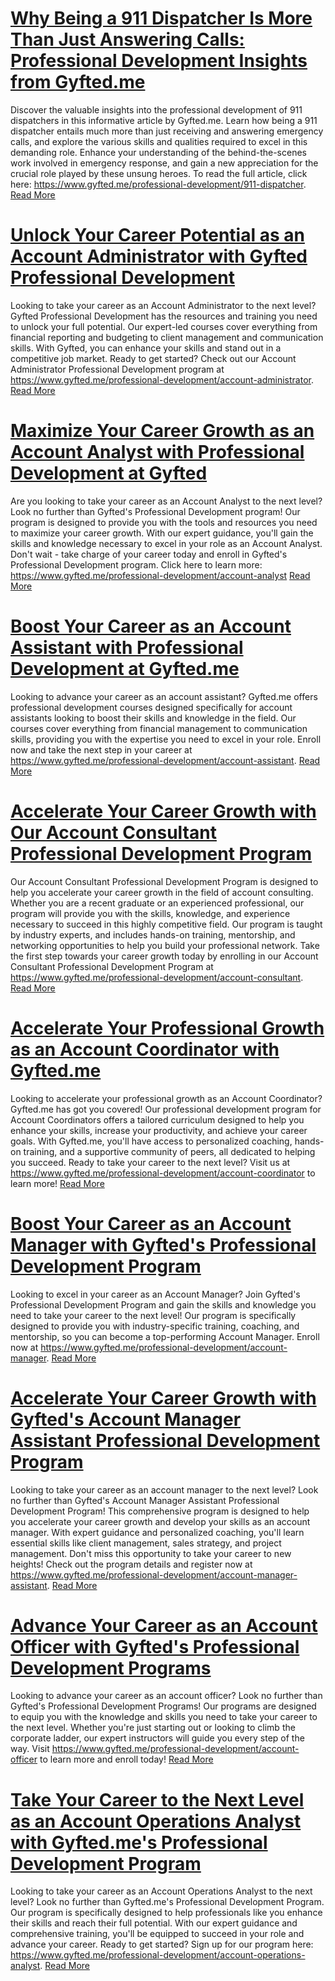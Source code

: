 # [Why Being a 911 Dispatcher Is More Than Just Answering Calls: Professional Development Insights from Gyfted.me](https://www.gyfted.me/professional-development/911-dispatcher)

Discover the valuable insights into the professional development of 911 dispatchers in this informative article by Gyfted.me. Learn how being a 911 dispatcher entails much more than just receiving and answering emergency calls, and explore the various skills and qualities required to excel in this demanding role. Enhance your understanding of the behind-the-scenes work involved in emergency response, and gain a new appreciation for the crucial role played by these unsung heroes. To read the full article, click here: https://www.gyfted.me/professional-development/911-dispatcher. [Read More](https://www.gyfted.me/professional-development/911-dispatcher)

# [Unlock Your Career Potential as an Account Administrator with Gyfted Professional Development](https://www.gyfted.me/professional-development/account-administrator)

Looking to take your career as an Account Administrator to the next level? Gyfted Professional Development has the resources and training you need to unlock your full potential. Our expert-led courses cover everything from financial reporting and budgeting to client management and communication skills. With Gyfted, you can enhance your skills and stand out in a competitive job market. Ready to get started? Check out our Account Administrator Professional Development program at https://www.gyfted.me/professional-development/account-administrator. [Read More](https://www.gyfted.me/professional-development/account-administrator)

# [Maximize Your Career Growth as an Account Analyst with Professional Development at Gyfted](https://www.gyfted.me/professional-development/account-analyst)

Are you looking to take your career as an Account Analyst to the next level? Look no further than Gyfted's Professional Development program! Our program is designed to provide you with the tools and resources you need to maximize your career growth. With our expert guidance, you'll gain the skills and knowledge necessary to excel in your role as an Account Analyst. Don't wait - take charge of your career today and enroll in Gyfted's Professional Development program. Click here to learn more: https://www.gyfted.me/professional-development/account-analyst [Read More](https://www.gyfted.me/professional-development/account-analyst)

# [Boost Your Career as an Account Assistant with Professional Development at Gyfted.me](https://www.gyfted.me/professional-development/account-assistant)

Looking to advance your career as an account assistant? Gyfted.me offers professional development courses designed specifically for account assistants looking to boost their skills and knowledge in the field. Our courses cover everything from financial management to communication skills, providing you with the expertise you need to excel in your role. Enroll now and take the next step in your career at https://www.gyfted.me/professional-development/account-assistant. [Read More](https://www.gyfted.me/professional-development/account-assistant)

# [Accelerate Your Career Growth with Our Account Consultant Professional Development Program](https://www.gyfted.me/professional-development/account-consultant)

Our Account Consultant Professional Development Program is designed to help you accelerate your career growth in the field of account consulting. Whether you are a recent graduate or an experienced professional, our program will provide you with the skills, knowledge, and experience necessary to succeed in this highly competitive field. Our program is taught by industry experts, and includes hands-on training, mentorship, and networking opportunities to help you build your professional network. Take the first step towards your career growth today by enrolling in our Account Consultant Professional Development Program at https://www.gyfted.me/professional-development/account-consultant. [Read More](https://www.gyfted.me/professional-development/account-consultant)

# [Accelerate Your Professional Growth as an Account Coordinator with Gyfted.me](https://www.gyfted.me/professional-development/account-coordinator)

Looking to accelerate your professional growth as an Account Coordinator? Gyfted.me has got you covered! Our professional development program for Account Coordinators offers a tailored curriculum designed to help you enhance your skills, increase your productivity, and achieve your career goals. With Gyfted.me, you'll have access to personalized coaching, hands-on training, and a supportive community of peers, all dedicated to helping you succeed. Ready to take your career to the next level? Visit us at https://www.gyfted.me/professional-development/account-coordinator to learn more! [Read More](https://www.gyfted.me/professional-development/account-coordinator)

# [Boost Your Career as an Account Manager with Gyfted's Professional Development Program](https://www.gyfted.me/professional-development/account-manager)

Looking to excel in your career as an Account Manager? Join Gyfted's Professional Development Program and gain the skills and knowledge you need to take your career to the next level! Our program is specifically designed to provide you with industry-specific training, coaching, and mentorship, so you can become a top-performing Account Manager. Enroll now at https://www.gyfted.me/professional-development/account-manager. [Read More](https://www.gyfted.me/professional-development/account-manager)

# [Accelerate Your Career Growth with Gyfted's Account Manager Assistant Professional Development Program](https://www.gyfted.me/professional-development/account-manager-assistant)

Looking to take your career as an account manager to the next level? Look no further than Gyfted's Account Manager Assistant Professional Development Program! This comprehensive program is designed to help you accelerate your career growth and develop your skills as an account manager. With expert guidance and personalized coaching, you'll learn essential skills like client management, sales strategy, and project management. Don't miss this opportunity to take your career to new heights! Check out the program details and register now at https://www.gyfted.me/professional-development/account-manager-assistant. [Read More](https://www.gyfted.me/professional-development/account-manager-assistant)

# [Advance Your Career as an Account Officer with Gyfted's Professional Development Programs](https://www.gyfted.me/professional-development/account-officer )

Looking to advance your career as an account officer? Look no further than Gyfted's Professional Development Programs! Our programs are designed to equip you with the knowledge and skills you need to take your career to the next level. Whether you're just starting out or looking to climb the corporate ladder, our expert instructors will guide you every step of the way. Visit https://www.gyfted.me/professional-development/account-officer to learn more and enroll today! [Read More](https://www.gyfted.me/professional-development/account-officer )

# [Take Your Career to the Next Level as an Account Operations Analyst with Gyfted.me's Professional Development Program](https://www.gyfted.me/professional-development/account-operations-analyst)

Looking to take your career as an Account Operations Analyst to the next level? Look no further than Gyfted.me's Professional Development Program. Our program is specifically designed to help professionals like you enhance their skills and reach their full potential. With our expert guidance and comprehensive training, you'll be equipped to succeed in your role and advance your career. Ready to get started? Sign up for our program here: https://www.gyfted.me/professional-development/account-operations-analyst. [Read More](https://www.gyfted.me/professional-development/account-operations-analyst)

